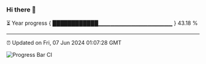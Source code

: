 ### Hi there 👋

⏳ Year progress { ████████████▁▁▁▁▁▁▁▁▁▁▁▁▁▁▁▁▁▁ } 43.18 %

---

⏰ Updated on Fri, 07 Jun 2024 01:07:28 GMT

![Progress Bar CI](https://github.com/liununu/liununu/workflows/Progress%20Bar%20CI/badge.svg)
